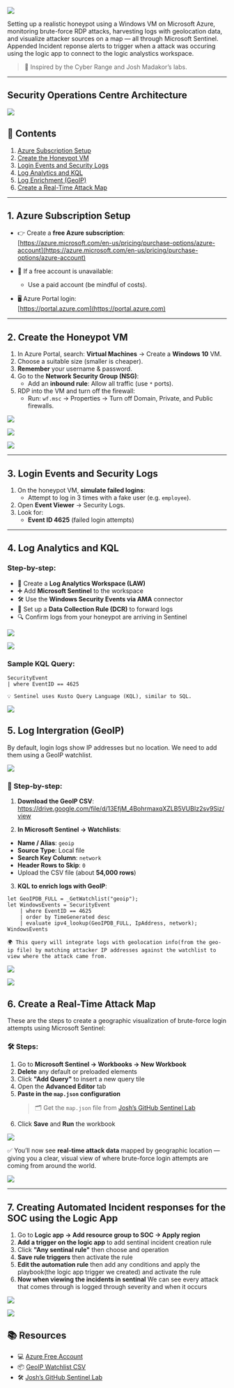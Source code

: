 
![](https://github.com/Sheynm1/Azure-Honeypot-Lab-with-Microsoft-Sentinel/blob/8fcf8800a4a977166ff68d2114e108eda6ad9a3f/%F0%9F%8E%AFAzure_Honey-pot_Lab_with_Microsoft_Sentinel.png)

Setting up a realistic honeypot using a Windows VM on Microsoft Azure, monitoring brute-force RDP attacks, harvesting logs with geolocation data, and visualize attacker sources on a map — all through Microsoft Sentinel. Appended Incident reponse alerts to trigger when a attack was occuring using the logic app to connect to the logic analystics workspace.

> 🔗 Inspired by the Cyber Range and Josh Madakor’s labs.

---

## Security Operations Centre Architecture

![](https://github.com/Sheynm1/Azure-Honeypot-Lab-with-Microsoft-Sentinel/blob/cfe9f59e90055e8d56913578912ba5ee1fb8cfdb/SOC.png)

## 📌 Contents

1. [Azure Subscription Setup](#1-azure-subscription-setup)  
2. [Create the Honeypot VM](#2-create-the-honeypot-vm)  
3. [Login Events and Security Logs](#3-login-events-and-security-logs)  
4. [Log Analytics and KQL](#4-log-analytics-and-kql)  
5. [Log Enrichment (GeoIP)](#5-log-enrichment-geoip)  
6. [Create a Real-Time Attack Map](#6-create-a-real-time-attack-map)

---

## 1. Azure Subscription Setup

- 👉 Create a **free Azure subscription**:  
  [https://azure.microsoft.com/en-us/pricing/purchase-options/azure-account](https://azure.microsoft.com/en-us/pricing/purchase-options/azure-account)

- 🔁 If a free account is unavailable:
  - Use a paid account (be mindful of costs).
 

- 🖥️ Azure Portal login:  
  [https://portal.azure.com](https://portal.azure.com)

---

## 2. Create the Honeypot VM

1. In Azure Portal, search: **Virtual Machines** → Create a **Windows 10** VM.
2. Choose a suitable size (smaller is cheaper).
3. **Remember** your username & password.
4. Go to the **Network Security Group (NSG)**:
   - Add an **inbound rule**: Allow all traffic (use `*` ports).
5. RDP into the VM and turn off the firewall:
   - Run: `wf.msc` → Properties → Turn off Domain, Private, and Public firewalls.
  
![](https://github.com/Sheynm1/Azure-Honeypot-Lab-with-Microsoft-Sentinel/blob/40c545842c06daa2cecc17107b2e13eb6cf8d7ca/virtual%20machine%2C%20firewall%2C%20and%20ip.png)

![](https://github.com/Sheynm1/Azure-Honeypot-Lab-with-Microsoft-Sentinel/blob/53485e2c61ee039c98f3d5e9e889125c4d793567/Inside%20vm%20and%20disabling%20firewall.png)

![](https://github.com/Sheynm1/Azure-Honeypot-Lab-with-Microsoft-Sentinel/blob/4abbbc8848fbd0d94aad80109ad9dcc9b252ce0b/remote%20desktop%20protocol.png)

---

## 3. Login Events and Security Logs

1. On the honeypot VM, **simulate failed logins**:
   - Attempt to log in 3 times with a fake user (e.g. `employee`).
2. Open **Event Viewer** → Security Logs.
3. Look for:
   - **Event ID 4625** (failed login attempts)

---

## 4. Log Analytics and KQL

### Step-by-step:

- 🔧 Create a **Log Analytics Workspace (LAW)**
- ➕ Add **Microsoft Sentinel** to the workspace
- 🛠️ Use the **Windows Security Events via AMA** connector
- 📌 Set up a **Data Collection Rule (DCR)** to forward logs
- 🔍 Confirm logs from your honeypot are arriving in Sentinel

![](https://github.com/Sheynm1/Azure-Honeypot-Lab-with-Microsoft-Sentinel/blob/4abbbc8848fbd0d94aad80109ad9dcc9b252ce0b/azure%20moniitorinf%20windows%20agent.png)

![](https://github.com/Sheynm1/Azure-Honeypot-Lab-with-Microsoft-Sentinel/blob/4abbbc8848fbd0d94aad80109ad9dcc9b252ce0b/install%20microsoft%20sential%20and%20download%20windows%20security%20events.png)


### Sample KQL Query:
```
SecurityEvent
| where EventID == 4625

💡 Sentinel uses Kusto Query Language (KQL), similar to SQL. 
```
![](https://github.com/Sheynm1/Azure-Honeypot-Lab-with-Microsoft-Sentinel/blob/4abbbc8848fbd0d94aad80109ad9dcc9b252ce0b/logs%20being%20forwared%20to%20law%20workspace%20from%20monitoring%20agent.png)

## 5. Log Intergration (GeoIP)

By default, login logs show IP addresses but no location. We need to add them using a GeoIP watchlist.

![](https://github.com/Sheynm1/Azure-Honeypot-Lab-with-Microsoft-Sentinel/blob/4abbbc8848fbd0d94aad80109ad9dcc9b252ce0b/using%20geo%20location%20to%20map%20attackers.png)

### 🔽 Step-by-step:

1. **Download the GeoIP CSV**:
https://drive.google.com/file/d/13EfjM_4BohrmaxqXZLB5VUBIz2sv9Siz/view

2. **In Microsoft Sentinel → Watchlists**:
- **Name / Alias**: `geoip`
- **Source Type**: Local file
- **Search Key Column**: `network`
- **Header Rows to Skip**: `0`
- Upload the CSV file (about **54,000 rows**)

3. **KQL to enrich logs with GeoIP**:
```kql
let GeoIPDB_FULL = _GetWatchlist("geoip");
let WindowsEvents = SecurityEvent
    | where EventID == 4625
    | order by TimeGenerated desc
    | evaluate ipv4_lookup(GeoIPDB_FULL, IpAddress, network);
WindowsEvents

🌍 This query will integrate logs with geolocation info(from the geo-ip file) by matching attacker IP addresses against the watchlist to view where the attack came from.
```

![](https://github.com/Sheynm1/Azure-Honeypot-Lab-with-Microsoft-Sentinel/blob/4abbbc8848fbd0d94aad80109ad9dcc9b252ce0b/using%20geo%20location%20to%20narrow%20down%20person%20with%20ip%20address.png)

![](https://github.com/Sheynm1/Azure-Honeypot-Lab-with-Microsoft-Sentinel/blob/4abbbc8848fbd0d94aad80109ad9dcc9b252ce0b/ip%20lookup%20of%20log.png)

## 6. Create a Real-Time Attack Map

These are the steps to create a geographic visualization of brute-force login attempts using Microsoft Sentinel:

### 🛠️ Steps:

1. Go to **Microsoft Sentinel → Workbooks → New Workbook**
2. **Delete** any default or preloaded elements
3. Click **"Add Query"** to insert a new query tile
4. Open the **Advanced Editor** tab
5. **Paste in the `map.json` configuration**  
   > 🗂️ Get the `map.json` file from [Josh’s GitHub Sentinel Lab](https://github.com/joshmadakor1/Sentinel-Lab)
6. Click **Save** and **Run** the workbook

![](https://github.com/Sheynm1/Azure-Honeypot-Lab-with-Microsoft-Sentinel/blob/49732e87b3afaadf7523b05e1e38685a4e9d3a6a/attack%20map%20creation.png)

✅ You’ll now see **real-time attack data** mapped by geographic location — giving you a clear, visual view of where brute-force login attempts are coming from around the world.

![](https://github.com/Sheynm1/Azure-Honeypot-Lab-with-Microsoft-Sentinel/blob/49732e87b3afaadf7523b05e1e38685a4e9d3a6a/updated%20attack%20map%20with%20more%20attacks.png)

---

## 7. Creating Automated Incident responses for the SOC using the Logic App

1. Go to **Logic app → Add resource group to SOC → Apply region**
2. **Add a trigger on the logic app** to add sentinal incident creation rule
3. Click **"Any sentinal rule"** then choose and operation
4. **Save rule triggers** then activate the rule
5. **Edit the automation rule** then add any conditions and apply the playbook(the logic app trigger we created) and activate the rule
6. **Now when viewing the incidents in sentinal** We can see every attack that comes through is logged through severity and when it occurs

![](https://github.com/Sheynm1/Azure-Honeypot-Lab-with-Microsoft-Sentinel/blob/49732e87b3afaadf7523b05e1e38685a4e9d3a6a/%23using%20logic%20app%20to%20create%20automated%20incident%20repsonses.png)

![](https://github.com/Sheynm1/Azure-Honeypot-Lab-with-Microsoft-Sentinel/blob/49732e87b3afaadf7523b05e1e38685a4e9d3a6a/automated%20responses.png)

## 📚 Resources

- 💻 [Azure Free Account](https://azure.microsoft.com/en-us/pricing/purchase-options/azure-account)
- 📦 [GeoIP Watchlist CSV](https://raw.githubusercontent.com/joshmadakor1/lognpacific-public/refs/heads/main/misc/geoip-summarized.csv)
- 🛠️ [Josh’s GitHub Sentinel Lab](https://github.com/joshmadakor1/Sentinel-Lab)
